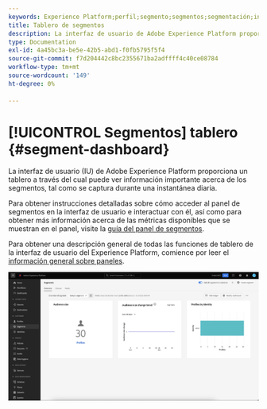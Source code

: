 ```yaml
---
keywords: Experience Platform;perfil;segmento;segmentos;segmentación;interfaz de usuario;IU;personalización;tablero de segmentos;tablero
title: Tablero de segmentos
description: La interfaz de usuario de Adobe Experience Platform proporciona un panel a través del cual puede ver métricas importantes relacionadas con los segmentos creados y mantenidos por su organización.
type: Documentation
exl-id: 4a45bc3a-be5e-42b5-abd1-f0fb5795f5f4
source-git-commit: f7d204442c8bc2355671ba2adffff4c40ce08784
workflow-type: tm+mt
source-wordcount: '149'
ht-degree: 0%

---
```


# [!UICONTROL Segmentos] tablero {#segment-dashboard}

La interfaz de usuario (IU) de Adobe Experience Platform proporciona un tablero a través del cual puede ver información importante acerca de los segmentos, tal como se captura durante una instantánea diaria.

Para obtener instrucciones detalladas sobre cómo acceder al panel de segmentos en la interfaz de usuario e interactuar con él, así como para obtener más información acerca de las métricas disponibles que se muestran en el panel, visite la [guía del panel de segmentos](../../dashboards/guides/segments.md).

Para obtener una descripción general de todas las funciones de tablero de la interfaz de usuario del Experience Platform, comience por leer el [información general sobre paneles](../../dashboards/home.md).

![El panel de segmentos. Se muestran tres widgets: el widget de tamaño de audiencia, el widget de tendencia de cambio de tamaño de audiencia y los perfiles por widget de identidad.](../images/ui/segment-dashboard/dashboard-overview.png)
